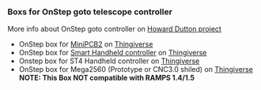 ### Boxs for OnStep goto telescope controller
More info about OnStep goto controller on [Howard Dutton project](https://groups.io/g/onstep/wiki/home)

*  OnStep box for [MiniPCB2](https://easyeda.com/hdutton/minipcb2) on [Thingiverse](https://www.thingiverse.com/thing:3404139)
*  OnStep box for [Smart Handheld controller](https://easyeda.com/hdutton/HC-20e242d665db4c85bb565a0cd0b52233) on [Thingiverse](https://www.thingiverse.com/thing:3212339)
*  Onstep box for ST4 Handheld controller on [Thingiverse](https://www.thingiverse.com/thing:2626117)
*  OnStep box for Mega2560 (Prototype or CNC3.0 shiled) on [Thingiverse](https://www.thingiverse.com/thing:2748375)  <b>NOTE: This Box NOT compatible with RAMPS 1.4/1.5 </b>
